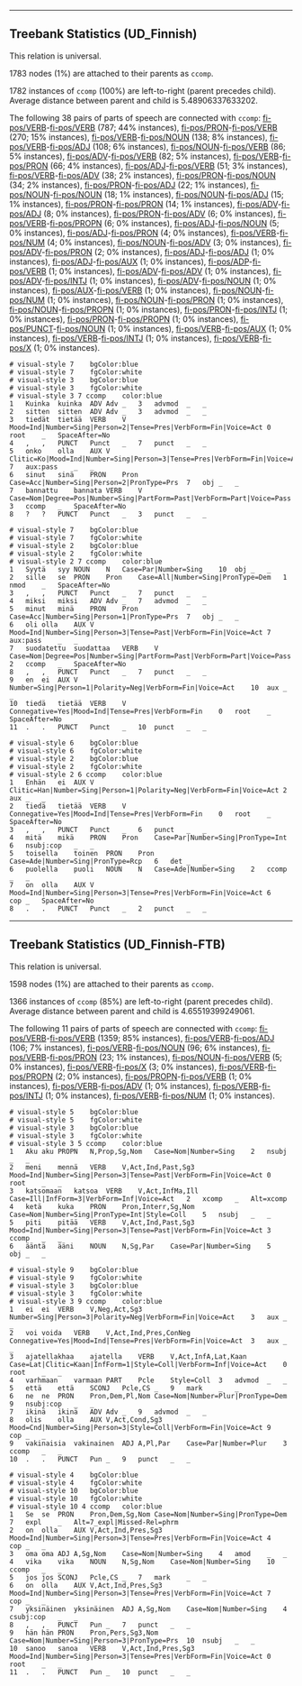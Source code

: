 

--------------------------------------------------------------------------------

## Treebank Statistics (UD_Finnish)

This relation is universal.

1783 nodes (1%) are attached to their parents as `ccomp`.

1782 instances of `ccomp` (100%) are left-to-right (parent precedes child).
Average distance between parent and child is 5.48906337633202.

The following 38 pairs of parts of speech are connected with `ccomp`: [fi-pos/VERB]()-[fi-pos/VERB]() (787; 44% instances), [fi-pos/PRON]()-[fi-pos/VERB]() (270; 15% instances), [fi-pos/VERB]()-[fi-pos/NOUN]() (138; 8% instances), [fi-pos/VERB]()-[fi-pos/ADJ]() (108; 6% instances), [fi-pos/NOUN]()-[fi-pos/VERB]() (86; 5% instances), [fi-pos/ADV]()-[fi-pos/VERB]() (82; 5% instances), [fi-pos/VERB]()-[fi-pos/PRON]() (66; 4% instances), [fi-pos/ADJ]()-[fi-pos/VERB]() (51; 3% instances), [fi-pos/VERB]()-[fi-pos/ADV]() (38; 2% instances), [fi-pos/PRON]()-[fi-pos/NOUN]() (34; 2% instances), [fi-pos/PRON]()-[fi-pos/ADJ]() (22; 1% instances), [fi-pos/NOUN]()-[fi-pos/NOUN]() (18; 1% instances), [fi-pos/NOUN]()-[fi-pos/ADJ]() (15; 1% instances), [fi-pos/PRON]()-[fi-pos/PRON]() (14; 1% instances), [fi-pos/ADV]()-[fi-pos/ADJ]() (8; 0% instances), [fi-pos/PRON]()-[fi-pos/ADV]() (6; 0% instances), [fi-pos/VERB]()-[fi-pos/PROPN]() (6; 0% instances), [fi-pos/ADJ]()-[fi-pos/NOUN]() (5; 0% instances), [fi-pos/ADJ]()-[fi-pos/PRON]() (4; 0% instances), [fi-pos/VERB]()-[fi-pos/NUM]() (4; 0% instances), [fi-pos/NOUN]()-[fi-pos/ADV]() (3; 0% instances), [fi-pos/ADV]()-[fi-pos/PRON]() (2; 0% instances), [fi-pos/ADJ]()-[fi-pos/ADJ]() (1; 0% instances), [fi-pos/ADJ]()-[fi-pos/AUX]() (1; 0% instances), [fi-pos/ADP]()-[fi-pos/VERB]() (1; 0% instances), [fi-pos/ADV]()-[fi-pos/ADV]() (1; 0% instances), [fi-pos/ADV]()-[fi-pos/INTJ]() (1; 0% instances), [fi-pos/ADV]()-[fi-pos/NOUN]() (1; 0% instances), [fi-pos/AUX]()-[fi-pos/VERB]() (1; 0% instances), [fi-pos/NOUN]()-[fi-pos/NUM]() (1; 0% instances), [fi-pos/NOUN]()-[fi-pos/PRON]() (1; 0% instances), [fi-pos/NOUN]()-[fi-pos/PROPN]() (1; 0% instances), [fi-pos/PRON]()-[fi-pos/INTJ]() (1; 0% instances), [fi-pos/PRON]()-[fi-pos/PROPN]() (1; 0% instances), [fi-pos/PUNCT]()-[fi-pos/NOUN]() (1; 0% instances), [fi-pos/VERB]()-[fi-pos/AUX]() (1; 0% instances), [fi-pos/VERB]()-[fi-pos/INTJ]() (1; 0% instances), [fi-pos/VERB]()-[fi-pos/X]() (1; 0% instances).


~~~ conllu
# visual-style 7	bgColor:blue
# visual-style 7	fgColor:white
# visual-style 3	bgColor:blue
# visual-style 3	fgColor:white
# visual-style 3 7 ccomp	color:blue
1	Kuinka	kuinka	ADV	Adv	_	3	advmod	_	_
2	sitten	sitten	ADV	Adv	_	3	advmod	_	_
3	tiedät	tietää	VERB	V	Mood=Ind|Number=Sing|Person=2|Tense=Pres|VerbForm=Fin|Voice=Act	0	root	_	SpaceAfter=No
4	,	,	PUNCT	Punct	_	7	punct	_	_
5	onko	olla	AUX	V	Clitic=Ko|Mood=Ind|Number=Sing|Person=3|Tense=Pres|VerbForm=Fin|Voice=Act	7	aux:pass	_	_
6	sinut	sinä	PRON	Pron	Case=Acc|Number=Sing|Person=2|PronType=Prs	7	obj	_	_
7	bannattu	bannata	VERB	V	Case=Nom|Degree=Pos|Number=Sing|PartForm=Past|VerbForm=Part|Voice=Pass	3	ccomp	_	SpaceAfter=No
8	?	?	PUNCT	Punct	_	3	punct	_	_

~~~


~~~ conllu
# visual-style 7	bgColor:blue
# visual-style 7	fgColor:white
# visual-style 2	bgColor:blue
# visual-style 2	fgColor:white
# visual-style 2 7 ccomp	color:blue
1	Syytä	syy	NOUN	N	Case=Par|Number=Sing	10	obj	_	_
2	sille	se	PRON	Pron	Case=All|Number=Sing|PronType=Dem	1	nmod	_	SpaceAfter=No
3	,	,	PUNCT	Punct	_	7	punct	_	_
4	miksi	miksi	ADV	Adv	_	7	advmod	_	_
5	minut	minä	PRON	Pron	Case=Acc|Number=Sing|Person=1|PronType=Prs	7	obj	_	_
6	oli	olla	AUX	V	Mood=Ind|Number=Sing|Person=3|Tense=Past|VerbForm=Fin|Voice=Act	7	aux:pass	_	_
7	suodatettu	suodattaa	VERB	V	Case=Nom|Degree=Pos|Number=Sing|PartForm=Past|VerbForm=Part|Voice=Pass	2	ccomp	_	SpaceAfter=No
8	,	,	PUNCT	Punct	_	7	punct	_	_
9	en	ei	AUX	V	Number=Sing|Person=1|Polarity=Neg|VerbForm=Fin|Voice=Act	10	aux	_	_
10	tiedä	tietää	VERB	V	Connegative=Yes|Mood=Ind|Tense=Pres|VerbForm=Fin	0	root	_	SpaceAfter=No
11	.	.	PUNCT	Punct	_	10	punct	_	_

~~~


~~~ conllu
# visual-style 6	bgColor:blue
# visual-style 6	fgColor:white
# visual-style 2	bgColor:blue
# visual-style 2	fgColor:white
# visual-style 2 6 ccomp	color:blue
1	Enhän	ei	AUX	V	Clitic=Han|Number=Sing|Person=1|Polarity=Neg|VerbForm=Fin|Voice=Act	2	aux	_	_
2	tiedä	tietää	VERB	V	Connegative=Yes|Mood=Ind|Tense=Pres|VerbForm=Fin	0	root	_	SpaceAfter=No
3	,	,	PUNCT	Punct	_	6	punct	_	_
4	mitä	mikä	PRON	Pron	Case=Par|Number=Sing|PronType=Int	6	nsubj:cop	_	_
5	toisella	toinen	PRON	Pron	Case=Ade|Number=Sing|PronType=Rcp	6	det	_	_
6	puolella	puoli	NOUN	N	Case=Ade|Number=Sing	2	ccomp	_	_
7	on	olla	AUX	V	Mood=Ind|Number=Sing|Person=3|Tense=Pres|VerbForm=Fin|Voice=Act	6	cop	_	SpaceAfter=No
8	.	.	PUNCT	Punct	_	2	punct	_	_

~~~




--------------------------------------------------------------------------------

## Treebank Statistics (UD_Finnish-FTB)

This relation is universal.

1598 nodes (1%) are attached to their parents as `ccomp`.

1366 instances of `ccomp` (85%) are left-to-right (parent precedes child).
Average distance between parent and child is 4.65519399249061.

The following 11 pairs of parts of speech are connected with `ccomp`: [fi-pos/VERB]()-[fi-pos/VERB]() (1359; 85% instances), [fi-pos/VERB]()-[fi-pos/ADJ]() (106; 7% instances), [fi-pos/VERB]()-[fi-pos/NOUN]() (96; 6% instances), [fi-pos/VERB]()-[fi-pos/PRON]() (23; 1% instances), [fi-pos/NOUN]()-[fi-pos/VERB]() (5; 0% instances), [fi-pos/VERB]()-[fi-pos/X]() (3; 0% instances), [fi-pos/VERB]()-[fi-pos/PROPN]() (2; 0% instances), [fi-pos/PROPN]()-[fi-pos/VERB]() (1; 0% instances), [fi-pos/VERB]()-[fi-pos/ADV]() (1; 0% instances), [fi-pos/VERB]()-[fi-pos/INTJ]() (1; 0% instances), [fi-pos/VERB]()-[fi-pos/NUM]() (1; 0% instances).


~~~ conllu
# visual-style 5	bgColor:blue
# visual-style 5	fgColor:white
# visual-style 3	bgColor:blue
# visual-style 3	fgColor:white
# visual-style 3 5 ccomp	color:blue
1	Aku	aku	PROPN	N,Prop,Sg,Nom	Case=Nom|Number=Sing	2	nsubj	_	_
2	meni	mennä	VERB	V,Act,Ind,Past,Sg3	Mood=Ind|Number=Sing|Person=3|Tense=Past|VerbForm=Fin|Voice=Act	0	root	_	_
3	katsomaan	katsoa	VERB	V,Act,InfMa,Ill	Case=Ill|InfForm=3|VerbForm=Inf|Voice=Act	2	xcomp	_	Alt=xcomp
4	ketä	kuka	PRON	Pron,Interr,Sg,Nom	Case=Nom|Number=Sing|PronType=Int|Style=Coll	5	nsubj	_	_
5	piti	pitää	VERB	V,Act,Ind,Past,Sg3	Mood=Ind|Number=Sing|Person=3|Tense=Past|VerbForm=Fin|Voice=Act	3	ccomp	_	_
6	ääntä	ääni	NOUN	N,Sg,Par	Case=Par|Number=Sing	5	obj	_	_

~~~


~~~ conllu
# visual-style 9	bgColor:blue
# visual-style 9	fgColor:white
# visual-style 3	bgColor:blue
# visual-style 3	fgColor:white
# visual-style 3 9 ccomp	color:blue
1	ei	ei	VERB	V,Neg,Act,Sg3	Number=Sing|Person=3|Polarity=Neg|VerbForm=Fin|Voice=Act	3	aux	_	_
2	voi	voida	VERB	V,Act,Ind,Pres,ConNeg	Connegative=Yes|Mood=Ind|Tense=Pres|VerbForm=Fin|Voice=Act	3	aux	_	_
3	ajatellakhaa	ajatella	VERB	V,Act,InfA,Lat,Kaan	Case=Lat|Clitic=Kaan|InfForm=1|Style=Coll|VerbForm=Inf|Voice=Act	0	root	_	_
4	varhmaan	varmaan	PART	Pcle	Style=Coll	3	advmod	_	_
5	että	että	SCONJ	Pcle,CS	_	9	mark	_	_
6	ne	ne	PRON	Pron,Dem,Pl,Nom	Case=Nom|Number=Plur|PronType=Dem	9	nsubj:cop	_	_
7	ikinä	ikinä	ADV	Adv	_	9	advmod	_	_
8	olis	olla	AUX	V,Act,Cond,Sg3	Mood=Cnd|Number=Sing|Person=3|Style=Coll|VerbForm=Fin|Voice=Act	9	cop	_	_
9	vakinaisia	vakinainen	ADJ	A,Pl,Par	Case=Par|Number=Plur	3	ccomp	_	_
10	.	.	PUNCT	Pun	_	9	punct	_	_

~~~


~~~ conllu
# visual-style 4	bgColor:blue
# visual-style 4	fgColor:white
# visual-style 10	bgColor:blue
# visual-style 10	fgColor:white
# visual-style 10 4 ccomp	color:blue
1	Se	se	PRON	Pron,Dem,Sg,Nom	Case=Nom|Number=Sing|PronType=Dem	7	expl	_	Alt=7_expl|Missed-Rel=phrm
2	on	olla	AUX	V,Act,Ind,Pres,Sg3	Mood=Ind|Number=Sing|Person=3|Tense=Pres|VerbForm=Fin|Voice=Act	4	cop	_	_
3	oma	oma	ADJ	A,Sg,Nom	Case=Nom|Number=Sing	4	amod	_	_
4	vika	vika	NOUN	N,Sg,Nom	Case=Nom|Number=Sing	10	ccomp	_	_
5	jos	jos	SCONJ	Pcle,CS	_	7	mark	_	_
6	on	olla	AUX	V,Act,Ind,Pres,Sg3	Mood=Ind|Number=Sing|Person=3|Tense=Pres|VerbForm=Fin|Voice=Act	7	cop	_	_
7	yksinäinen	yksinäinen	ADJ	A,Sg,Nom	Case=Nom|Number=Sing	4	csubj:cop	_	_
8	,	,	PUNCT	Pun	_	7	punct	_	_
9	hän	hän	PRON	Pron,Pers,Sg3,Nom	Case=Nom|Number=Sing|Person=3|PronType=Prs	10	nsubj	_	_
10	sanoo	sanoa	VERB	V,Act,Ind,Pres,Sg3	Mood=Ind|Number=Sing|Person=3|Tense=Pres|VerbForm=Fin|Voice=Act	0	root	_	_
11	.	.	PUNCT	Pun	_	10	punct	_	_

~~~


